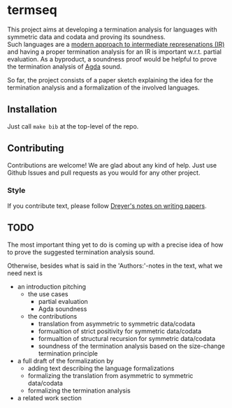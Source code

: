 # termseq

This project aims at developing a termination analysis for languages with symmetric data and codata and proving its soundness.\
Such languages are a [modern approach to intermediate represenations (IR)](https://www.microsoft.com/en-us/research/wp-content/uploads/2016/04/sequent-calculus-icfp16.pdf) and having a proper termination analysis for an IR is important w.r.t. partial evaluation.
As a byproduct, a soundness proof would be helpful to prove the termination analysis of [Agda](https://github.com/agda) sound.

So far, the project consists of a paper sketch explaining the idea for the termination analysis and a formalization of the involved languages.

## Installation

Just call `make bib` at the top-level of the repo.

## Contributing

Contributions are welcome!
We are glad about any kind of help.
Just use Github Issues and pull requests as you would for any other project.

### Style

If you contribute text, please follow [Dreyer's notes on writing papers](https://people.mpi-sws.org/~dreyer/talks/talk-plmw16.pdf).

## TODO

The most important thing yet to do is coming up with a precise idea of how to prove the suggested termination analysis sound.

Otherwise, besides what is said in the 'Authors:'-notes in the text, what we need next is

- an introduction pitching
  * the use cases
    + partial evaluation
    + Agda soundness
  * the contributions
    + translation from asymmetric to symmetric data/codata
    + formualtion of strict positivity for symmetric data/codata
    + formualtion of structural recursion for symmetric data/codata
    + soundness of the termination analysis based on the size-change termination principle
- a full draft of the formalization by
  * adding text describing the language formalizations
  * formalizing the translation from asymmetric to symmetric data/codata
  * formalizing the termination analysis
- a related work section
